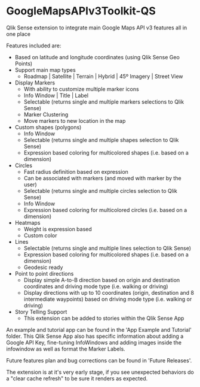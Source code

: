 # GoogleMapsAPIv3Toolkit-QS
Qlik Sense extension to integrate main Google Maps API v3 features all in one place

Features included are:
  * Based on latitude and longitude coordinates (using Qlik Sense Geo Points)
  * Support main map types
      - Roadmap | Satellite | Terrain | Hybrid | 45º Imagery | Street View
  * Display Markers
      - With ability to customize multiple marker icons
      - Info Window | Title | Label
      - Selectable (returns single and multiple markers selections to Qlik Sense)
      - Marker Clustering
      - Move markers to new location in the map
  * Custom shapes (polygons)
      - Info Window
      - Selectable (returns single and multiple shapes selection to Qlik Sense)
      - Expression based coloring for multicolored shapes (i.e. based on a dimension)
  * Circles
      - Fast radius definition based on expression
      - Can be associated with markers (and moved with marker by the user)
      - Selectable (returns single and multiple circles selection to Qlik Sense)
      - Info Window
      - Expression based coloring for multicolored circles (i.e. based on a dimension)
  * Heatmaps
      - Weight is expression based
      - Custom color
  * Lines
      - Selectable (returns single and multiple lines selection to Qlik Sense)
      - Expression based coloring for multicolored shapes (i.e. based on a dimension)
      - Geodesic ready
  * Point to point directions
      - Display simple A-to-B direction based on origin and destination coordinates and driving mode type (i.e. walking or driving)
      - Display directions with up to 10 coordinates (origin, destination and 8 intermediate waypoints) based on driving mode type (i.e. walking or driving)
  * Story Telling Support
  	  - This extension can be added to stories within the Qlik Sense App   

An example and tutorial app can be found in the 'App Example and Tutorial' folder. This Qlik Sense App also has specific information about adding a Google API Key, fine-tuning InfoWindows and adding images inside the infowindow as well as format the Marker Labels.

Future features plan and bug corrections can be found in 'Future Releases'. 

The extension is at it's very early stage, if you see unexpected behaviors do a "clear cache refresh" to be sure it renders as expected.